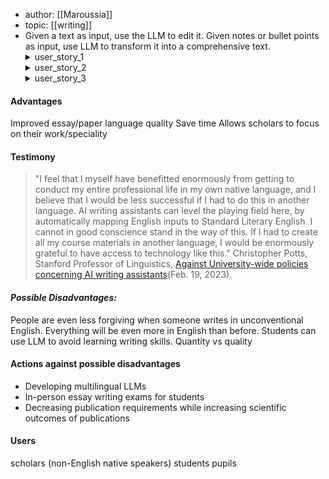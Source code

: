 - author: [[Maroussia]]
- topic: [[writing]]
- Given a text as input, use the LLM to edit it.
  Given notes or bullet points as input, use LLM to transform it into a comprehensive text.
  <details>
      <summary>user_story_1</summary>
  As a non-English native speaker scholar, I am about to publish a paper in my field. The paper is drafted. I have got a couple of hours before the deadline and decide to use an LLM model to translate the draft into formal English, editing the final LLM output and making sure the scientific outcomes are accurately expressed.
  </details>
  <details>
      <summary>user_story_2</summary>
  I have been asked by editors to produce an abstract by tonight for the paper I just submitted.I quickly write a summary of the paper in bullet points and use an LLM to translate these bullet points into a paragraph of the required length.
  </details>
  <details>
      <summary>user_story_3</summary>
  I am applying to different colleges and I wrote a general application text. I use an LLM to transform my text and make it specific to different universities/programs.
  </details>
#### Advantages
Improved essay/paper language quality
Save time
Allows scholars to focus on their work/speciality
#### Testimony

> "I feel that I myself have benefitted enormously from getting to conduct my entire professional life in my own native language, and I believe that I would be less successful if I had to do this in another language. AI writing assistants can level the playing field here, by automatically mapping English inputs to Standard Literary English. I cannot in good conscience stand in the way of this. If I had to create all my course materials in another language, I would be enormously grateful to have access to technology like this." Christopher Potts, Stanford Professor of Linguistics, [Against University-wide policies concerning AI writing assistants](https://chrisgpotts.medium.com/against-university-wide-policies-concerning-ai-writing-assistants-2cea347108dd)(Feb. 19, 2023).
#### _Possible Disadvantages:_
People are even less forgiving when someone writes in unconventional English. Everything will be even more in English than before.
Students can use LLM to avoid learning writing skills.
Quantity vs quality
#### Actions against possible disadvantages
- Developing multilingual LLMs
- In-person essay writing exams for students
- Decreasing publication requirements while increasing scientific outcomes of publications
#### Users
scholars (non-English native speakers)
students
pupils